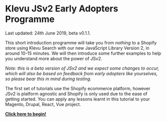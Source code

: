 # Klevu JSv2 Early Adopters Programme

Last updated: 24th June 2019, beta v0.1.1.

This short introduction programme will take you from _nothing_ to a Shopify store
using Klevu Search with our new JavaScript Library Version 2, in around 10-15 minutes.
We will then introduce some further examples to help you understand more about the power of JSv2.

_Note: this is a beta version of JSv2 and we expect some changes to occur,
which will also be based on feedback from early adopters like yourselves,
so please bear this in mind during testing._

The first set of tutorials use the Shopify ecommerce platform,
however JSv2 is platform agnostic and Shopify is only used due to the ease of getting started.
You can apply any lessons learnt in this tutorial to your Magento, Drupal, React, Vue project.

**[Click here to begin!](/tutorial/shopify/hello-world)**
